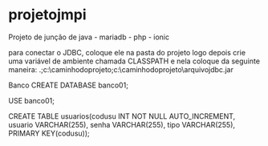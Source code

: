 # projetojmpi
Projeto de junção de java - mariadb - php - ionic

para conectar o JDBC, coloque ele na pasta do projeto
logo depois crie uma variável de ambiente chamada CLASSPATH
e nela coloque da seguinte maneira:
.;c:\caminhodoprojeto;c:\caminhodoprojeto\arquivojdbc.jar

Banco
CREATE DATABASE banco01;

USE banco01;

CREATE TABLE usuarios(codusu INT NOT NULL AUTO_INCREMENT, usuario VARCHAR(255), senha VARCHAR(255), tipo VARCHAR(255), PRIMARY KEY(codusu));

